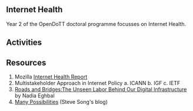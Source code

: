 ## Internet Health
Year 2 of the OpenDoTT doctoral programme focusses on Internet Health. 

## Activities 

## Resources
1. Mozilla [Internet Health Report](https://foundation.mozilla.org/en/internet-health-report/)
2. Multistakeholder Approach in Internet Policy
   a. ICANN
   b. IGF
   c. IETF
3. [Roads and Bridges:The Unseen Labor Behind Our Digital Infrastructure](https://www.fordfoundation.org/media/2976/roads-and-bridges-the-unseen-labor-behind-our-digital-infrastructure.pdf) by Nadia Eghbal 
4. [Many Possibilities](https://manypossibilities.net/) (Steve Song's blog) 


